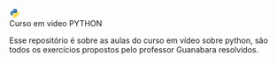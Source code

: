 <div style="display: inline_block"><br>
  <img align="center" alt="Rafa-Python" height="20" width="20" src="https://raw.githubusercontent.com/devicons/devicon/master/icons/python/python-original.svg"> </div>
Curso em video PYTHON
  
Esse repositório é sobre as aulas do curso em vídeo sobre python, são todos os exercícios propostos pelo professor Guanabara resolvidos. 

